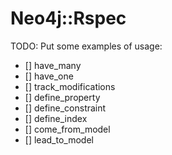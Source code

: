 # Neo4j::Rspec

TODO: Put some examples of usage:
- [] have_many
- [] have_one
- [] track_modifications
- [] define_property
- [] define_constraint
- [] define_index
- [] come_from_model
- [] lead_to_model
